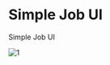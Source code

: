 # Simple Job UI

Simple Job UI

![1](https://github.com/BilalSevinc16/Simple_Job_UI/assets/146417248/c540d94d-3c28-47cd-8f49-d1d6e938cd2c)
